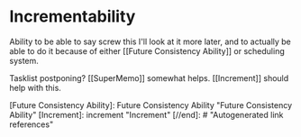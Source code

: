 # Incrementability

Ability to be able to say screw this I'll look at it more later, and to actually be able to do it because of either [[Future Consistency Ability]] or scheduling system.

Tasklist postponing?
[[SuperMemo]] somewhat helps.
[[Increment]] should help with this.

[//begin]: # "Autogenerated link references for markdown compatibility"
[Future Consistency Ability]: Future Consistency Ability "Future Consistency Ability"
[Increment]: increment "Increment"
[//end]: # "Autogenerated link references"